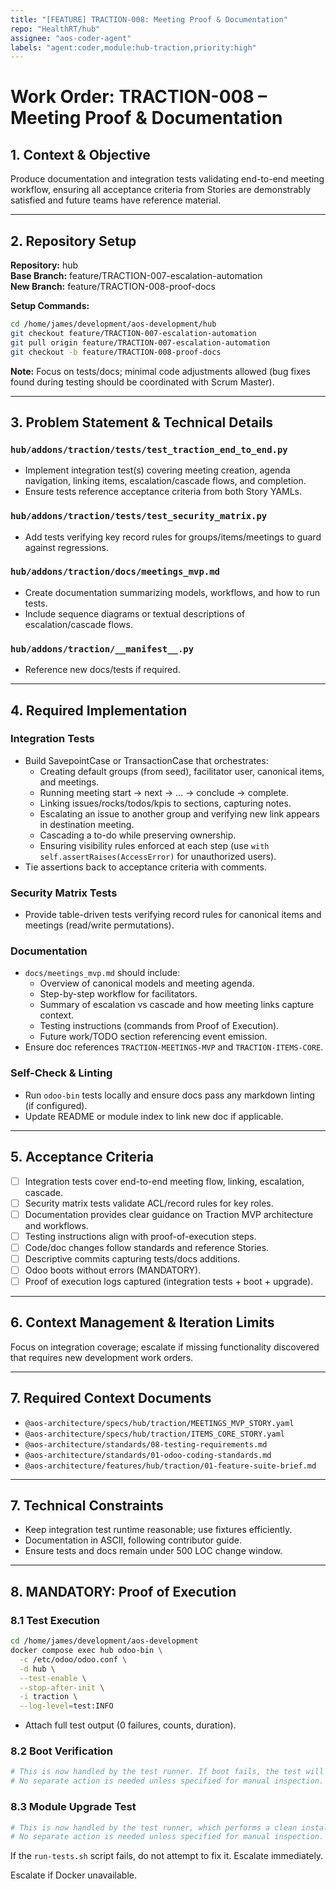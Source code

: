 ```yaml
---
title: "[FEATURE] TRACTION-008: Meeting Proof & Documentation"
repo: "HealthRT/hub"
assignee: "aos-coder-agent"
labels: "agent:coder,module:hub-traction,priority:high"
---
```

# Work Order: TRACTION-008 – Meeting Proof & Documentation

## 1. Context & Objective

Produce documentation and integration tests validating end-to-end meeting workflow, ensuring all acceptance criteria from Stories are demonstrably satisfied and future teams have reference material.

---

## 2. Repository Setup

**Repository:** hub  
**Base Branch:** feature/TRACTION-007-escalation-automation  
**New Branch:** feature/TRACTION-008-proof-docs

**Setup Commands:**
```bash
cd /home/james/development/aos-development/hub
git checkout feature/TRACTION-007-escalation-automation
git pull origin feature/TRACTION-007-escalation-automation
git checkout -b feature/TRACTION-008-proof-docs
```

**Note:** Focus on tests/docs; minimal code adjustments allowed (bug fixes found during testing should be coordinated with Scrum Master).

---

## 3. Problem Statement & Technical Details

### `hub/addons/traction/tests/test_traction_end_to_end.py`
- Implement integration test(s) covering meeting creation, agenda navigation, linking items, escalation/cascade flows, and completion.
- Ensure tests reference acceptance criteria from both Story YAMLs.

### `hub/addons/traction/tests/test_security_matrix.py`
- Add tests verifying key record rules for groups/items/meetings to guard against regressions.

### `hub/addons/traction/docs/meetings_mvp.md`
- Create documentation summarizing models, workflows, and how to run tests.
- Include sequence diagrams or textual descriptions of escalation/cascade flows.

### `hub/addons/traction/__manifest__.py`
- Reference new docs/tests if required.

---

## 4. Required Implementation

### Integration Tests
- Build SavepointCase or TransactionCase that orchestrates:
  - Creating default groups (from seed), facilitator user, canonical items, and meetings.
  - Running meeting start → next → … → conclude → complete.
  - Linking issues/rocks/todos/kpis to sections, capturing notes.
  - Escalating an issue to another group and verifying new link appears in destination meeting.
  - Cascading a to-do while preserving ownership.
  - Ensuring visibility rules enforced at each step (use `with self.assertRaises(AccessError)` for unauthorized users).
- Tie assertions back to acceptance criteria with comments.

### Security Matrix Tests
- Provide table-driven tests verifying record rules for canonical items and meetings (read/write permutations).

### Documentation
- `docs/meetings_mvp.md` should include:
  - Overview of canonical models and meeting agenda.
  - Step-by-step workflow for facilitators.
  - Summary of escalation vs cascade and how meeting links capture context.
  - Testing instructions (commands from Proof of Execution).
  - Future work/TODO section referencing event emission.
- Ensure doc references `TRACTION-MEETINGS-MVP` and `TRACTION-ITEMS-CORE`.

### Self-Check & Linting
- Run `odoo-bin` tests locally and ensure docs pass any markdown linting (if configured).
- Update README or module index to link new doc if applicable.

---

## 5. Acceptance Criteria

- [ ] Integration tests cover end-to-end meeting flow, linking, escalation, cascade.
- [ ] Security matrix tests validate ACL/record rules for key roles.
- [ ] Documentation provides clear guidance on Traction MVP architecture and workflows.
- [ ] Testing instructions align with proof-of-execution steps.
- [ ] Code/doc changes follow standards and reference Stories.
- [ ] Descriptive commits capturing tests/docs additions.
- [ ] Odoo boots without errors (MANDATORY).
- [ ] Proof of execution logs captured (integration tests + boot + upgrade).

---

## 6. Context Management & Iteration Limits

Focus on integration coverage; escalate if missing functionality discovered that requires new development work orders.

---

## 7. Required Context Documents

- `@aos-architecture/specs/hub/traction/MEETINGS_MVP_STORY.yaml`
- `@aos-architecture/specs/hub/traction/ITEMS_CORE_STORY.yaml`
- `@aos-architecture/standards/08-testing-requirements.md`
- `@aos-architecture/standards/01-odoo-coding-standards.md`
- `@aos-architecture/features/hub/traction/01-feature-suite-brief.md`

---

## 7. Technical Constraints

- Keep integration test runtime reasonable; use fixtures efficiently.
- Documentation in ASCII, following contributor guide.
- Ensure tests and docs remain under 500 LOC change window.

---

## 8. MANDATORY: Proof of Execution

### 8.1 Test Execution
```bash
cd /home/james/development/aos-development
docker compose exec hub odoo-bin \
  -c /etc/odoo/odoo.conf \
  -d hub \
  --test-enable \
  --stop-after-init \
  -i traction \
  --log-level=test:INFO
```
- Attach full test output (0 failures, counts, duration).

### 8.2 Boot Verification
```bash
# This is now handled by the test runner. If boot fails, the test will fail.
# No separate action is needed unless specified for manual inspection.
```

### 8.3 Module Upgrade Test
```bash
# This is now handled by the test runner, which performs a clean install.
# No separate action is needed unless specified for manual inspection.
```

If the `run-tests.sh` script fails, do not attempt to fix it. Escalate immediately.

Escalate if Docker unavailable.


